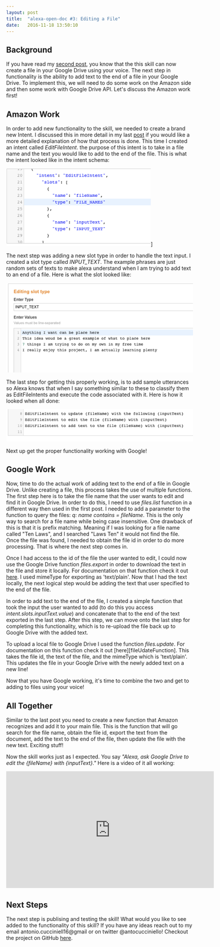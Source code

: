 ```yaml
---
layout: post
title:  "alexa-open-doc #3: Editing a File"
date:   2016-11-18 13:50:10 
---
```



## Background


If you have read my [second post][secondBlogPostLink], you know that the this skill can now create a file in your Google Drive using your voice.  The next step in functionality is the ability to add text to the end of a file in your Google Drive.  To implement this, we will need to do some work on the Amazon side and then some work with Google Drive API.  Let's discuss the Amazon work first!

## Amazon Work

In order to add new functionality to the skill, we needed to create a brand new Intent.  I discussed this in more detail in my last [post][secondBlogPostLink] if you would like a more detailed explanation of how that process is done.  This time I created an intent called *EditFileIntent*.  the purpose of this intent is to take in a file name and the text you would like to add to the end of the file.  This is what the intent looked like in the intent schema:

![EditFileIntentImage](/assets/alexa-open-doc/3/edit_file_intent.png)]

The next step was adding a new slot type in order to handle the text input.  I created a slot type called *INPUT_TEXT*.  The example phrases are just random sets of texts to make alexa understand when I am trying to add text to an end of a file.  Here is what the slot looked like:

![INPUT_TEXTImage](/assets/alexa-open-doc/3/input_text_slot.png)

The last step for getting this properly working, is to add sample utterances so Alexa knows that when I say something similar to these to classify them as EditFileIntents and execute the code associated with it.  Here is how it looked when all done:

![SampleUtterancesImage](/assets/alexa-open-doc/3/edit_file_sample_uttterances.png)

Next up get the proper functionality working with Google!

## Google Work


Now, time to do the actual work of adding text to the end of a file in Google Drive. Unlike creating a file, this process takes the use of multiple functions.  The first step here is to take the file name that the user wants to edit and find it in Google Drive.  In order to do this, I need to use *files.list* function in a different way then used in the first post.  I needed to add a parameter to the function to query the files: *q: name contains = fileName*.  This is the only way to search for a file name while being case insensitive.  One drawback of this is that it is prefix matching.  Meaning if I was looking for a file name called "Ten Laws", and I searched "Laws Ten" it would not find the file. Once the file was found, I needed to obtain the file id in order to do more processing.  That is where the next step comes in.

Once I had access to the id of the file the user wanted to edit, I could now use the Google Drive function *files.export* in order to download the text in the file and store it locally.  For documentation on that function check it out [here][fileExportFunction].  I used mimeType for exporting as 'text/plain'.  Now that I had the text locally, the next logical step would be adding the text that user specified to the end of the file.

In order to add text to the end of the file, I created a simple function that took the input the user wanted to add (to do this you access *intent.slots.inputText.value*) and concatenate that to the end of the text exported in the last step.  After this step, we can move onto the last step for completing this functionality, which is to re-upload the file back up to Google Drive with the added text.  

To upload a local file to Google Drive I used the function *files.update*.  For documentation on this function check it out [here][fileUdateFunction].  This takes the file id, the text of the file, and the mimeType which is 'text/plain'.  This updates the file in your Google Drive with the newly added text on a new line!

Now that you have Google working, it's time to combine the two and get to adding to files using your voice!


## All Together

Similar to the last post you need to create a new function that Amazon recognizes and add it to your main file.  This is the function that will go search for the file name, obtain the file id, export the text from the document, add the text to the end of the file, then update the file with the new text.  Exciting stuff!


Now the skill works just as I expected.  You say *"Alexa, ask Google Drive to edit the {fileName} with {inputText}."*  Here is a video of it all working:


<iframe width="560" height="315" src="https://www.youtube.com/embed/YR8YMkR6JKo" frameborder="0" allowfullscreen></iframe>


## Next Steps


The next step is publising and testing the skill! What would you like to see added to the functionality of this skill? If you have any ideas reach out to my email antonio.cucciniell16@gmail or on twitter @antocucciniello!  Checkout the project on GitHub [here][linkToProject].


[secondBlogPostLink]: http://www.acucciniello.com/2016/11/07/alexa-open-doc-2-Creating-a-File.html
[fileExportFunction]: https://developers.google.com/drive/v3/reference/files/export
[fileUpdateFunction]: https://developers.google.com/drive/v3/reference/files/update
[linkToProject]: https://github.com/acucciniello/alexa-open-doc


